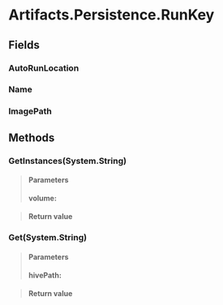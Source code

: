 ﻿


# Artifacts.Persistence.RunKey

## Fields

### AutoRunLocation

### Name

### ImagePath

## Methods


### GetInstances(System.String)

> #### Parameters
> **volume:** 

> #### Return value
> 

### Get(System.String)

> #### Parameters
> **hivePath:** 

> #### Return value
> 